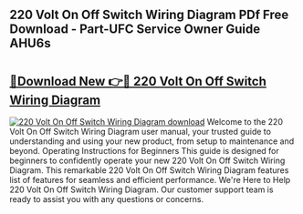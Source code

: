 ## 220 Volt On Off Switch Wiring Diagram PDf Free Download - Part-UFC Service Owner Guide AHU6s

# <h2><a href="http://dfjo7g.blite.top/?on=220+Volt+On+Off+Switch+Wiring+Diagram">🔗Download New 👉🔴 220 Volt On Off Switch Wiring Diagram</a></h2>

[![220 Volt On Off Switch Wiring Diagram download](https://i.imgur.com/lujVjoI.png)](http://dfjo7g.blite.top/?on=220+Volt+On+Off+Switch+Wiring+Diagram)
Welcome to the 220 Volt On Off Switch Wiring Diagram user manual, your trusted guide to understanding and using your new product, from setup to maintenance and beyond. Operating Instructions for Beginners This guide is designed for beginners to confidently operate your new 220 Volt On Off Switch Wiring Diagram. This remarkable 220 Volt On Off Switch Wiring Diagram features list of features for seamless and efficient performance. We're Here to Help 220 Volt On Off Switch Wiring Diagram. Our customer support team is ready to assist you with any questions or concerns.
